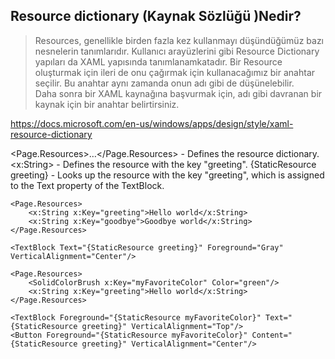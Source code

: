 ## Resource dictionary  (Kaynak Sözlüğü )Nedir? ##

> Resources, genellikle birden fazla kez kullanmayı düşündüğümüz bazı nesnelerin tanımlarıdır. Kullanıcı arayüzlerini gibi  Resource Dictionary yapıları da
> XAML yapısında tanımlanamkatadır.
> Bir Resource oluşturmak için ileri de onu çağırmak için kullanacağımız bir anahtar  seçilir. Bu anahtar aynı zamanda onun adı gibi de düşünelebilir.  
> Daha sonra bir XAML kaynağına başvurmak için, adı gibi davranan bir kaynak için bir anahtar belirtirsiniz.



https://docs.microsoft.com/en-us/windows/apps/design/style/xaml-resource-dictionary

<Page.Resources>…</Page.Resources> - Defines the resource dictionary.
<x:String> - Defines the resource with the key "greeting".
{StaticResource greeting} - Looks up the resource with the key "greeting", which is assigned to the Text property of the TextBlock.

<Page
    x:Class="MSDNSample.MainPage"
    xmlns="http://schemas.microsoft.com/winfx/2006/xaml/presentation"
    xmlns:x="http://schemas.microsoft.com/winfx/2006/xaml">

    <Page.Resources>
        <x:String x:Key="greeting">Hello world</x:String>
        <x:String x:Key="goodbye">Goodbye world</x:String>
    </Page.Resources>

    <TextBlock Text="{StaticResource greeting}" Foreground="Gray" VerticalAlignment="Center"/>
</Page>


<Page
    x:Class="SpiderMSDN.MainPage"
    xmlns="http://schemas.microsoft.com/winfx/2006/xaml/presentation"
    xmlns:x="http://schemas.microsoft.com/winfx/2006/xaml">

    <Page.Resources>
        <SolidColorBrush x:Key="myFavoriteColor" Color="green"/>
        <x:String x:Key="greeting">Hello world</x:String>
    </Page.Resources>

    <TextBlock Foreground="{StaticResource myFavoriteColor}" Text="{StaticResource greeting}" VerticalAlignment="Top"/>
    <Button Foreground="{StaticResource myFavoriteColor}" Content="{StaticResource greeting}" VerticalAlignment="Center"/>
</Page>
